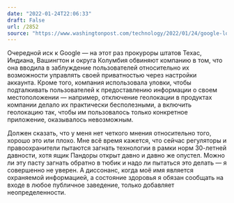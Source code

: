 ```yaml
---
date: "2022-01-24T22:06:33"
draft: False
url: /2852
source: "https://www.washingtonpost.com/technology/2022/01/24/google-location-data-ags-lawsuit/"
---
```


Очередной иск к Google — на этот раз прокуроры штатов Техас, Индиана, Вашингтон и округа Колумбия обвиняют компанию в том, что она вводила в заблуждение пользователей относительно их возможности управлять своей приватностью через настройки аккаунта. Кроме того, компания использовала уловки, чтобы подталкивать пользователей к предоставлению информации о своем местоположении — например, отключение геолокации в продуктах компании делало их практически бесполезными, а включить геолокацию так, чтобы им пользовалось только конкретное приложение, оказывалось невозможным.

Должен сказать, что у меня нет четкого мнения относительно того, хорошо это или плохо. Мне всё время кажется, что сейчас регуляторы и правоохранители пытаются загнать технологии в рамки норм 30-летней давности, хотя ящик Пандоры открыт давно и давно же опустел. Можно ли эту пасту загнать обратно в тюбик и надо ли пытаться это делать — я совершенно не уверен. А диссонанс, когда моё имя является охраняемой информацией, а состояние здоровья я обязан сообщать на входе в любое публичное заведение, только добавляет неопределенности.
